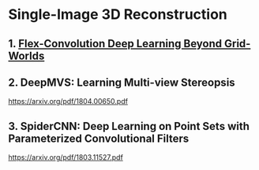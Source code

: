 # Single-Image 3D Reconstruction

## 1. [Flex-Convolution Deep Learning Beyond Grid-Worlds](https://arxiv.org/pdf/1803.07289.pdf)
## 2. DeepMVS: Learning Multi-view Stereopsis
 https://arxiv.org/pdf/1804.00650.pdf
## 3. SpiderCNN: Deep Learning on Point Sets with Parameterized Convolutional Filters
 https://arxiv.org/pdf/1803.11527.pdf
